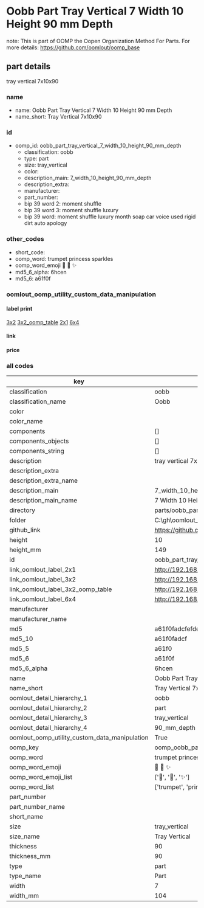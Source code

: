 # Oobb Part Tray Vertical 7 Width 10 Height 90 mm Depth  

note: This is part of OOMP the Oopen Organization Method For Parts. For more details: https://github.com/oomlout/oomp_base

##  part details
  



tray vertical 7x10x90



### name
* name: Oobb Part Tray Vertical 7 Width 10 Height 90 mm Depth
* name_short: Tray Vertical 7x10x90 
### id
* oomp_id: oobb_part_tray_vertical_7_width_10_height_90_mm_depth
  * classification: oobb
  * type: part
  * size: tray_vertical
  * color: 
  * description_main: 7_width_10_height_90_mm_depth
  * description_extra: 
  * manufacturer: 
  * part_number: 
  * bip 39 word 2: moment shuffle
  * bip 39 word 3: moment shuffle luxury
  * bip 39 word: moment shuffle luxury month soap car voice used rigid dirt auto apology

### other_codes
* short_code: 
* oomp_word: trumpet princess sparkles
* oomp_word_emoji :trumpet: :princess: :sparkles:
* md5_6_alpha: 6hcen
* md5_6: a61f0f






### oomlout_oomp_utility_custom_data_manipulation
#### label print
[3x2](http://192.168.1.245:1112/?label=oomp%206hcen)
[3x2_oomp_table](http://192.168.1.108:1112/?label=oomp%206hcen)
[2x1](http://192.168.1.242:1112/?label=oomp%206hcen)
[6x4](http://192.168.1.55:1112/?label=oomp%206hcen)    

#### link

                              

#### price







### all codes 
| key | value |  
| --- | --- |  
| classification | oobb |  
| classification_name | Oobb |  
| color |  |  
| color_name |  |  
| components | [] |  
| components_objects | [] |  
| components_string | [] |  
| description | tray vertical 7x10x90 |  
| description_extra |  |  
| description_extra_name |  |  
| description_main | 7_width_10_height_90_mm_depth |  
| description_main_name | 7 Width 10 Height 90 mm Depth |  
| directory | parts/oobb_part_tray_vertical_7_width_10_height_90_mm_depth |  
| folder | C:\gh\oomlout_oobb_version_4_generated_parts\parts\oobb_part_tray_vertical_7_width_10_height_90_mm_depth |  
| github_link | https://github.com/oomlout/oomlout_oomp_part_src/tree/main/parts/oobb_part_tray_vertical_7_width_10_height_90_mm_depth |  
| height | 10 |  
| height_mm | 149 |  
| id | oobb_part_tray_vertical_7_width_10_height_90_mm_depth |  
| link_oomlout_label_2x1 | http://192.168.1.242:1112/?label=oomp%206hcen |  
| link_oomlout_label_3x2 | http://192.168.1.245:1112/?label=oomp%206hcen |  
| link_oomlout_label_3x2_oomp_table | http://192.168.1.108:1112/?label=oomp%206hcen |  
| link_oomlout_label_6x4 | http://192.168.1.55:1112/?label=oomp%206hcen |  
| manufacturer |  |  
| manufacturer_name |  |  
| md5 | a61f0fadcfefdeac8966d8f70ab1dc77 |  
| md5_10 | a61f0fadcf |  
| md5_5 | a61f0 |  
| md5_6 | a61f0f |  
| md5_6_alpha | 6hcen |  
| name | Oobb Part Tray Vertical 7 Width 10 Height 90 mm Depth |  
| name_short | Tray Vertical 7x10x90  |  
| oomlout_detail_hierarchy_1 | oobb |  
| oomlout_detail_hierarchy_2 | part |  
| oomlout_detail_hierarchy_3 | tray_vertical |  
| oomlout_detail_hierarchy_4 | 90_mm_depth |  
| oomlout_oomp_utility_custom_data_manipulation | True |  
| oomp_key | oomp_oobb_part_tray_vertical_7_width_10_height_90_mm_depth |  
| oomp_word | trumpet princess sparkles |  
| oomp_word_emoji | :trumpet: :princess: :sparkles: |  
| oomp_word_emoji_list | [':trumpet:', ':princess:', ':sparkles:'] |  
| oomp_word_list | ['trumpet', 'princess', 'sparkles'] |  
| part_number |  |  
| part_number_name |  |  
| short_name |  |  
| size | tray_vertical |  
| size_name | Tray Vertical |  
| thickness | 90 |  
| thickness_mm | 90 |  
| type | part |  
| type_name | Part |  
| width | 7 |  
| width_mm | 104 |  
